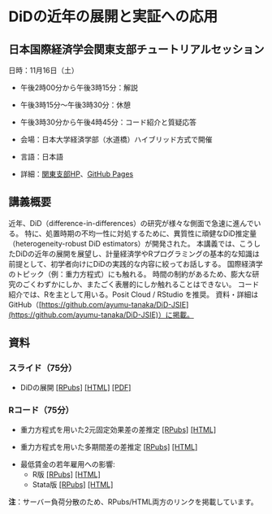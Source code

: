# DiDの近年の展開と実証への応用

## 日本国際経済学会関東支部チュートリアルセッション


日時：11月16日（土）

- 午後2時00分から午後3時15分：解説
- 午後3時15分〜午後3時30分：休憩
- 午後3時30分から午後4時45分：コード紹介と質疑応答

- 会場：日本大学経済学部（水道橋）ハイブリッド方式で開催
- 言語：日本語
- 詳細：[関東支部HP](https://www.jsie.jp/kanto/news/915/)、[GitHub Pages](https://ayumu-tanaka.github.io/DiD-JSIE/)

   
## 講義概要

<!--

応用の分野では、計量理論的な根拠なく、DiD（difference-in-differences）の様々な技法が用いられてきた。
近年、TWFEモデル（two-way fixed effects model）をはじめとするDiDの慣例的な使用に対する批判と新しい手法の開発が急速に進んでいる。
その際たるものが、TWFEモデル（two-way fixed effects model）である。
ここ5年ほどの間に、TWFEモデルをはじめとするDiDの慣例的な使用に対する批判と新しいDiD推定法の開発が急速に進んでいる。
現在では、処置時期に不均一性がある場合、TWFEモデルによる推定値が信頼できないことに幅広い合意が得られている。
処置時期の不均一性に対処するために、多くの新しい有望なDiD（difference-in-differences）推定量が開発されている。
-->


近年、DiD（difference-in-differences）の研究が様々な側面で急速に進んでいる。
特に、処置時期の不均一性に対処するために、異質性に頑健なDiD推定量（heterogeneity-robust DiD estimators）が開発された。
本講義では、こうしたDiDの近年の展開を展望し、計量経済学やRプログラミングの基本的な知識は前提として、初学者向けにDiDの実践的な内容に絞ってお話しする。
国際経済学のトピック（例：重力方程式）にも触れる。
時間の制約があるため、膨大な研究のごくわずかにしか、またごく表層的にしか触れることはできない。
コード紹介では、Rを主として用いる。Posit Cloud / RStudio を推奨。
資料・詳細はGitHub（[https://github.com/ayumu-tanaka/DiD-JSIE](https://github.com/ayumu-tanaka/DiD-JSIE)）に掲載。


## 資料

### スライド（75分）

- DiDの展開 
[[RPubs]](https://rpubs.com/ayumuR/Roth2023survey_short) 
 [[HTML]](https://ayumu-tanaka.github.io/DiD-JSIE/DiD_notes02_Roth2023survey_short.html) 
 [[PDF]](https://ayumu-tanaka.github.io/DiD-JSIE/DiD_notes02_Roth2023survey_short.pdf)

<!--
  - [Pedro Sant'Anna氏による解説動画](https://youtu.be/Jyat3OZLyRc?si=RXkz6Ma0POrOeu6w)
-->

### Rコード（75分）


- 重力方程式を用いた2元固定効果差の差推定
[[RPubs]](https://rpubs.com/ayumuR/gravity_fixest_twfe) 
[[HTML]](https://ayumu-tanaka.github.io/DiD-JSIE/05_gravity_fixest_twfe.html)

- 重力方程式を用いた多期間差の差推定
[[RPubs]](https://rpubs.com/ayumuR/gravity_fixest_es) [[HTML]](https://ayumu-tanaka.github.io/DiD-JSIE/06_gravity_fixest_es.html)

<!--  重力方程式を用いた時差あり差の差推定 -->

- 最低賃金の若年雇用への影響: 
  - R版
  [[RPubs]](https://rpubs.com/ayumuR/DiD-Wage)
  [[HTML]](https://ayumu-tanaka.github.io/DiD-JSIE/DiD-Wage.html) 
  - Stata版
  [[RPubs]](https://rpubs.com/ayumuR/DiD-Stata-Wage) [[HTML]](https://ayumu-tanaka.github.io/DiD-JSIE/DiD-Stata-Wage.html) 

**注**：サーバー負荷分散のため、RPubs/HTML両方のリンクを掲載しています。